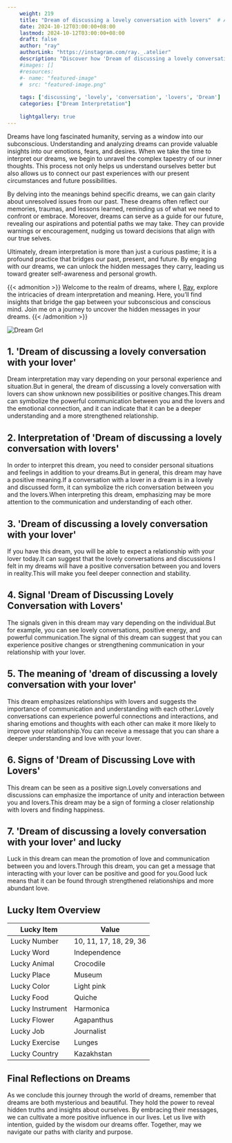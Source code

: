 ```yaml
---
    weight: 219
    title: "Dream of discussing a lovely conversation with lovers"  # Assuming 'title' column exists
    date: 2024-10-12T03:00:00+08:00
    lastmod: 2024-10-12T03:00:00+08:00
    draft: false
    author: "ray"
    authorLink: "https://instagram.com/ray._.atelier"
    description: "Discover how 'Dream of discussing a lovely conversation with lovers' can interpret your future and uncover its significant meanings in your life."
    #images: []
    #resources:
    #- name: "featured-image"
    #  src: "featured-image.png"
    
    tags: ['discussing', 'lovely', 'conversation', 'lovers', 'Dream']
    categories: ["Dream Interpretation"]
    
    lightgallery: true
---
```

    
Dreams have long fascinated humanity, serving as a window into our subconscious. Understanding and analyzing dreams can provide valuable insights into our emotions, fears, and desires. When we take the time to interpret our dreams, we begin to unravel the complex tapestry of our inner thoughts. This process not only helps us understand ourselves better but also allows us to connect our past experiences with our present circumstances and future possibilities.

By delving into the meanings behind specific dreams, we can gain clarity about unresolved issues from our past. These dreams often reflect our memories, traumas, and lessons learned, reminding us of what we need to confront or embrace. Moreover, dreams can serve as a guide for our future, revealing our aspirations and potential paths we may take. They can provide warnings or encouragement, nudging us toward decisions that align with our true selves.

Ultimately, dream interpretation is more than just a curious pastime; it is a profound practice that bridges our past, present, and future. By engaging with our dreams, we can unlock the hidden messages they carry, leading us toward greater self-awareness and personal growth.

{{< admonition >}}
Welcome to the realm of dreams, where I, [Ray](https://instagram.com/ray._.atelier), explore the intricacies of dream interpretation and meaning. Here, you’ll find insights that bridge the gap between your subconscious and conscious mind. Join me on a journey to uncover the hidden messages in your dreams.
{{< /admonition >}}

![Dream Grl](https://cdn.pixabay.com/photo/2017/11/02/03/35/gothic-2910057_1280.jpg "Dream Grl")

## 1. 'Dream of discussing a lovely conversation with your lover'
Dream interpretation may vary depending on your personal experience and situation.But in general, the dream of discussing a lovely conversation with lovers can show unknown new possibilities or positive changes.This dream can symbolize the powerful communication between you and the lovers and the emotional connection, and it can indicate that it can be a deeper understanding and a more strengthened relationship.

## 2. Interpretation of 'Dream of discussing a lovely conversation with lovers'
In order to interpret this dream, you need to consider personal situations and feelings in addition to your dreams.But in general, this dream may have a positive meaning.If a conversation with a lover in a dream is in a lovely and discussed form, it can symbolize the rich conversation between you and the lovers.When interpreting this dream, emphasizing may be more attention to the communication and understanding of each other.

## 3. 'Dream of discussing a lovely conversation with your lover'
If you have this dream, you will be able to expect a relationship with your lover today.It can suggest that the lovely conversations and discussions I felt in my dreams will have a positive conversation between you and lovers in reality.This will make you feel deeper connection and stability.

## 4. Signal 'Dream of Discussing Lovely Conversation with Lovers'
The signals given in this dream may vary depending on the individual.But for example, you can see lovely conversations, positive energy, and powerful communication.The signal of this dream can suggest that you can experience positive changes or strengthening communication in your relationship with your lover.

## 5. The meaning of 'dream of discussing a lovely conversation with your lover'
This dream emphasizes relationships with lovers and suggests the importance of communication and understanding with each other.Lovely conversations can experience powerful connections and interactions, and sharing emotions and thoughts with each other can make it more likely to improve your relationship.You can receive a message that you can share a deeper understanding and love with your lover.

## 6. Signs of 'Dream of Discussing Love with Lovers'
This dream can be seen as a positive sign.Lovely conversations and discussions can emphasize the importance of unity and interaction between you and lovers.This dream may be a sign of forming a closer relationship with lovers and finding happiness.

## 7. 'Dream of discussing a lovely conversation with your lover' and lucky
Luck in this dream can mean the promotion of love and communication between you and lovers.Through this dream, you can get a message that interacting with your lover can be positive and good for you.Good luck means that it can be found through strengthened relationships and more abundant love.

## Lucky Item Overview
| Lucky Item          | Value              |
|---------------|--------------------|
| Lucky Number        | 10, 11, 17, 18, 29, 36  |
| Lucky Word          | Independence |
| Lucky Animal        | Crocodile |
| Lucky Place         | Museum     |
| Lucky Color         | Light pink     |
| Lucky Food          | Quiche      |
| Lucky Instrument    | Harmonica |
| Lucky Flower        | Agapanthus    |
| Lucky Job           | Journalist       |
| Lucky Exercise      | Lunges  |
| Lucky Country       | Kazakhstan    |


##  Final Reflections on Dreams

As we conclude this journey through the world of dreams, remember that dreams are both mysterious and beautiful. They hold the power to reveal hidden truths and insights about ourselves. By embracing their messages, we can cultivate a more positive influence in our lives. Let us live with intention, guided by the wisdom our dreams offer. Together, may we navigate our paths with clarity and purpose.

